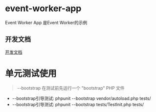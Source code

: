 # event-worker-app
Event Worker App 是Event Worker的示例

## 开发文档
[开发文档](dos/md/README.md)

# 单元测试使用

> --bootstrap 在测试前先运行一个 "bootstrap" PHP 文件
- --bootstrap引导测试: phpunit --bootstrap vendor/autoload.php tests/
- --bootstrap引导测试: phpunit --bootstrap tests/TestInit.php tests/ 